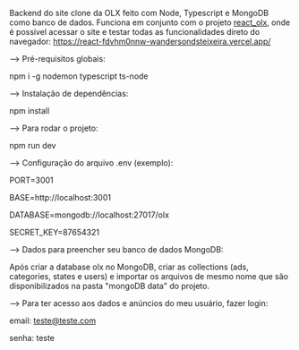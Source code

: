 Backend do site clone da OLX feito com Node, Typescript e MongoDB como banco de dados. Funciona em conjunto com o projeto [react_olx](https://github.com/WandersonDSTeixeira/react_olx), onde é possível acessar o site e testar todas as funcionalidades direto do navegador: https://react-fdvhm0nnw-wandersondsteixeira.vercel.app/

—> Pré-requisitos globais:

npm i -g nodemon typescript ts-node

—> Instalação de dependências:

npm install

—> Para rodar o projeto:

npm run dev

—> Configuração do arquivo .env (exemplo):

PORT=3001

BASE=http://localhost:3001

DATABASE=mongodb://localhost:27017/olx

SECRET_KEY=87654321

—> Dados para preencher seu banco de dados MongoDB:

Após criar a database olx no MongoDB, criar as collections (ads, categories, states e users) e importar os arquivos de mesmo nome que são disponibilizados na pasta "mongoDB data" do projeto.

—> Para ter acesso aos dados e anúncios do meu usuário, fazer login:

email: teste@teste.com

senha: teste
